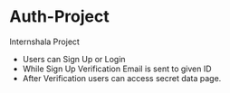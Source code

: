 # Auth-Project
Internshala Project
* Users can Sign Up or Login
* While Sign Up Verification Email is sent to given ID
* After Verification users can access secret data page.
